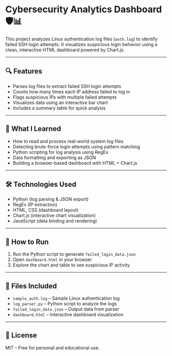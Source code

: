 # Cybersecurity Analytics Dashboard 🛡️📊

This project analyzes Linux authentication log files (`auth.log`) to identify failed SSH login attempts. 
It visualizes suspicious login behavior using a clean, interactive HTML dashboard powered by Chart.js.

---

## 🔍 Features

- Parses log files to extract failed SSH login attempts
- Counts how many times each IP address failed to log in
- Flags suspicious IPs with multiple failed attempts
- Visualizes data using an interactive bar chart
- Includes a summary table for quick analysis

---

## 🧠 What I Learned

- How to read and process real-world system log files
- Detecting brute-force login attempts using pattern matching
- Python scripting for log analysis using RegEx
- Data formatting and exporting as JSON
- Building a browser-based dashboard with HTML + Chart.js

---

## 🛠️ Technologies Used

- Python (log parsing & JSON export)
- RegEx (IP extraction)
- HTML, CSS (dashboard layout)
- Chart.js (interactive chart visualization)
- JavaScript (data binding and rendering)

---

## 🚀 How to Run

1. Run the Python script to generate `failed_login_data.json`
2. Open `dashboard.html` in your browser
3. Explore the chart and table to see suspicious IP activity

---

## 📁 Files Included

- `sample_auth.log` – Sample Linux authentication log
- `log_parser.py` – Python script to analyze the logs
- `failed_login_data.json` – Output data from parser
- `dashboard.html` – Interactive dashboard visualization

---

## 📄 License

MIT – Free for personal and educational use.


